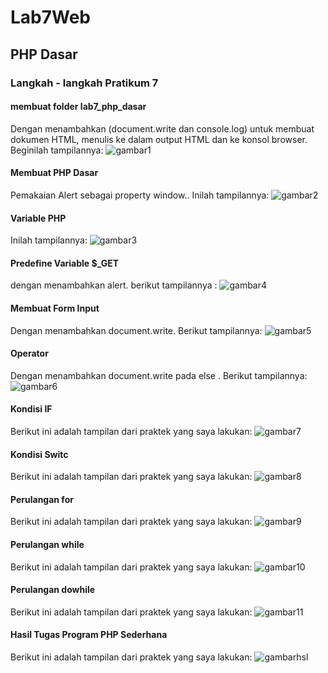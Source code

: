# Lab7Web
## PHP Dasar
### Langkah - langkah Pratikum 7

#### membuat folder lab7_php_dasar
Dengan menambahkan (document.write dan console.log) untuk membuat dokumen HTML, menulis ke dalam output HTML dan ke konsol browser. Beginilah tampilannya:
![gambar1](screenshot/s1.png)

#### Membuat PHP Dasar
Pemakaian Alert sebagai property window.. Inilah tampilannya:
![gambar2](screenshot/s2.png)

#### Variable PHP
Inilah tampilannya:
![gambar3](screenshot/s3.png)

#### Predefine Variable $_GET
dengan menambahkan alert. berikut tampilannya :
![gambar4](screenshot/s4.png)

#### Membuat Form Input
Dengan menambahkan document.write.  Berikut tampilannya:
![gambar5](screenshot/s5.png)

#### Operator
Dengan menambahkan document.write pada else . Berikut tampilannya:
![gambar6](screenshot/s6.png)

#### Kondisi IF
Berikut ini adalah tampilan dari praktek yang saya lakukan:
![gambar7](screenshot/s7.png)

#### Kondisi Switc
Berikut ini adalah tampilan dari praktek yang saya lakukan:
![gambar8](screenshot/s8.png)

#### Perulangan for
Berikut ini adalah tampilan dari praktek yang saya lakukan:
![gambar9](screenshot/s9.png)

#### Perulangan while
Berikut ini adalah tampilan dari praktek yang saya lakukan:
![gambar10](screenshot/s10.png)

#### Perulangan dowhile
Berikut ini adalah tampilan dari praktek yang saya lakukan:
![gambar11](screenshot/s11.png)

#### Hasil Tugas Program PHP Sederhana
Berikut ini adalah tampilan dari praktek yang saya lakukan:
![gambarhsl](screenshot/hsl.png)

